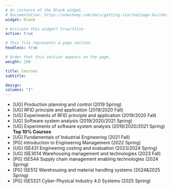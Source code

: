 ```yaml
---
# An instance of the Blank widget.
# Documentation: https://wowchemy.com/docs/getting-started/page-builder/
widget: blank

# Activate this widget? true/false
active: true

# This file represents a page section.
headless: true

# Order that this section appears on the page.
weight: 250

title: Courses
subtitle: 

design:
columns: "1"
---
```


- [UG] Production planning and control (2019 Spring)
- [UG] RFID principle and application (2019/2020  Fall)
- [UG] Experiments of RFID principle and application (2019/2020 Fall)
- [UG] Software system analysis (2019/2020/2021 Spring)
- [UG] Experiments of software system analysis (2019/2020/2021 Spring) **Top 10% Courses**
- [UG] Fundamentals of Industrial Engineering (2021 Fall)
- [PG] Introduction to Engineering Management (2022 Spring)
- [UG] ISE431 Engineering costing and evaluation (2023/2024 Spring)
- [UG] ISE3014 Warehousing management and technologies (2023 Fall)
- [PG] ISE544 Supply chain management enabling technologies (2024 Spring)
- [PG] ISE512 Warehousing and material handling systems (2024&2025 Spring)
- [PG] ISE5321 Cyber-Physical Industry 4.0 Systems (2025 Spring)

